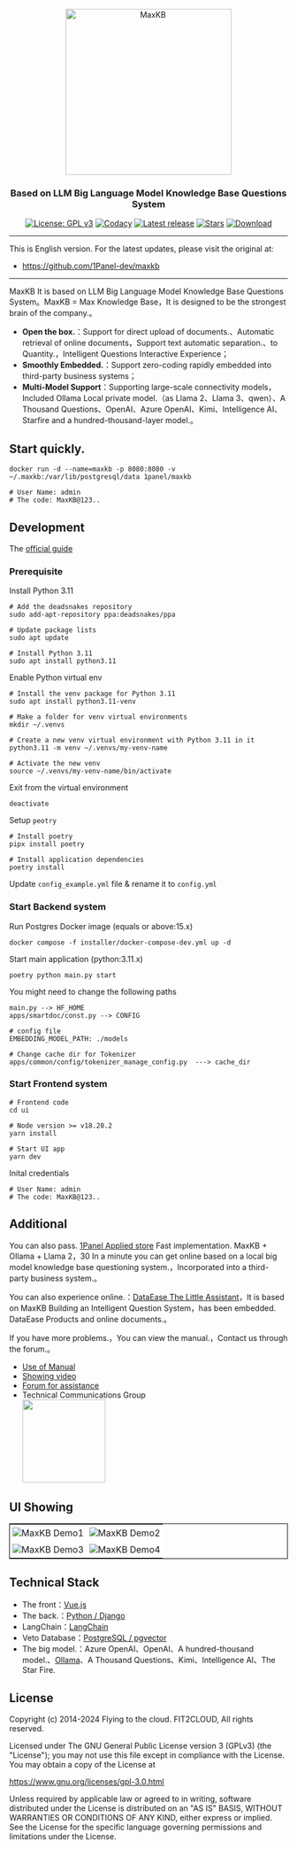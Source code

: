 <p align="center"><img src= "https://github.com/1Panel-dev/maxkb/assets/52996290/c0694996-0eed-40d8-b369-322bf2a380bf" alt="MaxKB" width="300" /></p>
<h3 align="center">Based on LLM Big Language Model Knowledge Base Questions System</h3>
<p align="center">
  <a href="https://www.gnu.org/licenses/old-licenses/gpl-3.0"><img src="https://img.shields.io/github/license/1Panel-dev/maxkb?color=%231890FF" alt="License: GPL v3"></a>
  <a href="https://app.codacy.com/gh/1Panel-dev/maxkb?utm_source=github.com&utm_medium=referral&utm_content=1Panel-dev/maxkb&utm_campaign=Badge_Grade_Dashboard"><img src="https://app.codacy.com/project/badge/Grade/da67574fd82b473992781d1386b937ef" alt="Codacy"></a>
  <a href="https://github.com/1Panel-dev/maxkb/releases/latest"><img src="https://img.shields.io/github/v/release/1Panel-dev/maxkb" alt="Latest release"></a>
  <a href="https://github.com/1Panel-dev/maxkb"><img src="https://img.shields.io/github/stars/1Panel-dev/maxkb?color=%231890FF&style=flat-square" alt="Stars"></a>    
  <a href="https://hub.docker.com/r/1panel/maxkb"><img src="https://img.shields.io/docker/pulls/1panel/maxkb?label=downloads" alt="Download"></a>  
</p>

<hr/>
This is English version. For the latest updates, please visit the original at:

 - <https://github.com/1Panel-dev/maxkb>

<hr>
MaxKB It is based on LLM Big Language Model Knowledge Base Questions System。MaxKB = Max Knowledge Base，It is designed to be the strongest brain of the company.。

- **Open the box.**：Support for direct upload of documents.、Automatic retrieval of online documents，Support text automatic separation.、to Quantity.，Intelligent Questions Interactive Experience；
- **Smoothly Embedded.**：Support zero-coding rapidly embedded into third-party business systems；
- **Multi-Model Support**：Supporting large-scale connectivity models，Included Ollama Local private model.（as Llama 2、Llama 3、qwen）、A Thousand Questions、OpenAI、Azure OpenAI、Kimi、Intelligence AI、Starfire and a hundred-thousand-layer model.。

## Start quickly.

```
docker run -d --name=maxkb -p 8080:8080 -v ~/.maxkb:/var/lib/postgresql/data 1panel/maxkb

# User Name: admin
# The code: MaxKB@123..
```

## Development

The [official guide](https://github.com/1Panel-dev/MaxKB/wiki/%E5%BC%80%E5%8F%91%E7%8E%AF%E5%A2%83%E6%90%AD%E5%BB%BA)

### Prerequisite

Install Python 3.11

```
# Add the deadsnakes repository
sudo add-apt-repository ppa:deadsnakes/ppa

# Update package lists
sudo apt update

# Install Python 3.11
sudo apt install python3.11
```

Enable Python virtual env

```
# Install the venv package for Python 3.11
sudo apt install python3.11-venv

# Make a folder for venv virtual environments
mkdir ~/.venvs

# Create a new venv virtual environment with Python 3.11 in it
python3.11 -m venv ~/.venvs/my-venv-name

# Activate the new venv
source ~/.venvs/my-venv-name/bin/activate
```
Exit from the virtual environment

```deactivate```

Setup `peotry`

```
# Install poetry
pipx install poetry

# Install application dependencies
poetry install
```

Update `config_example.yml` file & rename it to `config.yml`

### Start Backend system

Run Postgres Docker image (equals or above:15.x)  

```docker compose -f installer/docker-compose-dev.yml up -d```

Start main application (python:3.11.x)

```poetry python main.py start```

You might need to change the following paths
```
main.py --> HF_HOME 
apps/smartdoc/const.py --> CONFIG

# config file
EMBEDDING_MODEL_PATH: ./models

# Change cache dir for Tokenizer
apps/common/config/tokenizer_manage_config.py  ---> cache_dir
```

### Start Frontend system

```
# Frontend code
cd ui

# Node version >= v18.20.2
yarn install

# Start UI app
yarn dev
```

Inital credentials
```
# User Name: admin
# The code: MaxKB@123..
```

## Additional

You can also pass. [1Panel Applied store](https://apps.fit2cloud.com/1panel) Fast implementation. MaxKB + Ollama + Llama 2，30 In a minute you can get online based on a local big model knowledge base questioning system.，Incorporated into a third-party business system.。

You can also experience online.：[DataEase The Little Assistant](https://dataease.io/docs/v2/)，It is based on MaxKB Building an Intelligent Question System，has been embedded. DataEase Products and online documents.。

If you have more problems.，You can view the manual.，Contact us through the forum.。

-   [Use of Manual](https://github.com/1Panel-dev/MaxKB/wiki/1-%E5%AE%89%E8%A3%85%E9%83%A8%E7%BD%B2)
-   [Showing video](https://www.bilibili.com/video/BV1BE421M7YM/)
-   [Forum for assistance](https://bbs.fit2cloud.com/c/mk/11)
-   Technical Communications Group     
      <image height="150px" width="150px" src="https://github.com/1Panel-dev/MaxKB/assets/52996290/a4f6303d-9667-4be0-bc2d-0110af782f67"/>


## UI Showing

<table style="border-collapse: collapse; border: 1px solid black;">
  <tr>
    <td style="padding: 5px;background-color:#fff;"><img src= "https://github.com/1Panel-dev/MaxKB/assets/80892890/2b893a25-ae46-48da-b6a1-61d23015565e" alt="MaxKB Demo1"   /></td>
    <td style="padding: 5px;background-color:#fff;"><img src= "https://github.com/1Panel-dev/MaxKB/assets/80892890/3e50e7ff-cdc4-4a37-b430-d84975f11d4e" alt="MaxKB Demo2"   /></td>
  </tr>
  <tr>
    <td style="padding: 5px;background-color:#fff;"><img src= "https://github.com/1Panel-dev/MaxKB/assets/80892890/dfdcc03f-ef36-4f75-bb82-797c0f9da1ad" alt="MaxKB Demo3"   /></td>
    <td style="padding: 5px;background-color:#fff;"><img src= "https://github.com/1Panel-dev/MaxKB/assets/52996290/f8e36cad-b6d5-44bb-a9ab-8fa8e289377a" alt="MaxKB Demo4"   /></td>
  </tr>
</table>

## Technical Stack

-   The front：[Vue.js](https://cn.vuejs.org/)
-   The back.：[Python / Django](https://www.djangoproject.com/)
-   LangChain：[LangChain](https://www.langchain.com/)
-   Veto Database：[PostgreSQL / pgvector](https://www.postgresql.org/)
-   The big model.：Azure OpenAI、OpenAI、A hundred-thousand model.、[Ollama](https://github.com/ollama/ollama)、A Thousand Questions、Kimi、Intelligence AI、The Star Fire.


## License

Copyright (c) 2014-2024 Flying to the cloud. FIT2CLOUD, All rights reserved.

Licensed under The GNU General Public License version 3 (GPLv3)  (the "License"); you may not use this file except in compliance with the License. You may obtain a copy of the License at

<https://www.gnu.org/licenses/gpl-3.0.html>

Unless required by applicable law or agreed to in writing, software distributed under the License is distributed on an "AS IS" BASIS, WITHOUT WARRANTIES OR CONDITIONS OF ANY KIND, either express or implied. See the License for the specific language governing permissions and limitations under the License.
